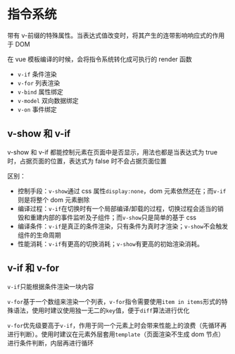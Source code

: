 # 指令系统

带有 v-前缀的特殊属性。当表达式值改变时，将其产生的连带影响响应式的作用于 DOM

在 vue 模板编译的时候，会将指令系统转化成可执行的 render 函数

- `v-if` 条件渲染
- `v-for` 列表渲染
- `v-bind` 属性绑定
- `v-model` 双向数据绑定
- `v-on` 事件绑定

## v-show 和 v-if

v-show 和 v-if 都能控制元素在页面中是否显示，用法也都是当表达式为 true 时，占据页面的位置，表达式为 false 时不会占据页面位置

区别：

- 控制手段：`v-show`通过 css 属性`display:none`，dom 元素依然还在；而`v-if`则是将整个 dom 元素删除
- 编译过程：`v-if`在切换时有一个局部编译/卸载的过程，切换过程会适当的销毁和重建内部的事件监听及子组件；而`v-show`只是简单的基于 css
- 编译条件：`v-if`是真正的条件渲染，只有条件为真时才渲染；`v-show`不会触发组件的生命周期
- 性能消耗：`v-if`有更高的切换消耗；`v-show`有更高的初始渲染消耗。

## v-if 和 v-for

`v-if`只能根据条件渲染一块内容

`v-for`基于一个数组来渲染一个列表，`v-for`指令需要使用`item in items`形式的特殊语法，使用时建议使用独一无二的`key`值，便于`diff`算法进行优化

`v-for`优先级要高于`v-if`，作用于同一个元素上时会带来性能上的浪费（先循环再进行判断）。使用时建议在元素外层套用`template`（页面渲染不生成 dom 节点）进行条件判断，内层再进行循环
